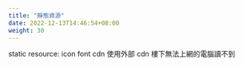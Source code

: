 ```yaml
---
title: "靜態資源"
date: 2022-12-13T14:46:54+08:00
weight: 30
---
```

static resource: icon font cdn 
使用外部 cdn 樓下無法上網的電腦讀不到